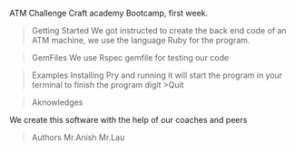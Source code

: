 ATM Challenge
 Craft academy Bootcamp, first week.


>Getting Started
We got instructed to create the back end code of an ATM machine, we use the language Ruby for the program.

>GemFiles
We use Rspec gemfile for testing our code

>Examples
Installing Pry and running it will start the program in your terminal
to finish the program digit >Quit

>Aknowledges

We create this software with the help of our coaches and peers

>Authors
Mr.Anish
Mr.Lau

